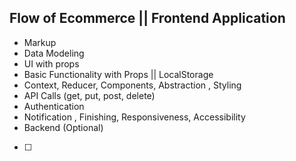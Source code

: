 ## Flow of Ecommerce || Frontend Application

-   Markup
-   Data Modeling
-   UI with props
-   Basic Functionality with Props || LocalStorage
-   Context, Reducer, Components, Abstraction , Styling
-   API Calls (get, put, post, delete)
-   Authentication
-   Notification , Finishing, Responsiveness, Accessibility
-   Backend (Optional)



* [ ] 